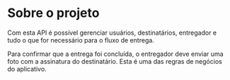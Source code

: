 <h1>Sobre o projeto</h1>

Com esta API é possível gerenciar usuários, destinatários, entregador e tudo o que for necessário para o fluxo de entrega.

Para confirmar que a entrega foi concluída, o entregador deve enviar uma foto com a assinatura do destinatário. Esta é uma das regras de negócios do aplicativo.
